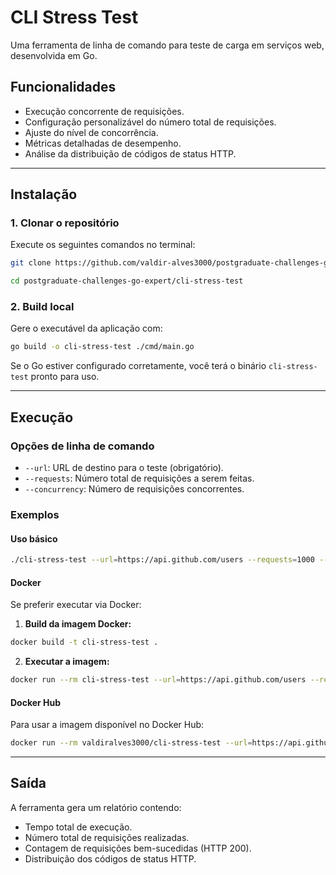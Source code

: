 # CLI Stress Test

Uma ferramenta de linha de comando para teste de carga em serviços web, desenvolvida em Go.

## Funcionalidades
- Execução concorrente de requisições.
- Configuração personalizável do número total de requisições.
- Ajuste do nível de concorrência.
- Métricas detalhadas de desempenho.
- Análise da distribuição de códigos de status HTTP.

---

## Instalação

### 1. **Clonar o repositório**
Execute os seguintes comandos no terminal:

```bash
git clone https://github.com/valdir-alves3000/postgraduate-challenges-go-expert.git

cd postgraduate-challenges-go-expert/cli-stress-test
```

### 2. **Build local**
Gere o executável da aplicação com:

```bash
go build -o cli-stress-test ./cmd/main.go
```

Se o Go estiver configurado corretamente, você terá o binário `cli-stress-test` pronto para uso.

---

## Execução

### Opções de linha de comando
- `--url`: URL de destino para o teste (obrigatório).
- `--requests`: Número total de requisições a serem feitas.
- `--concurrency`: Número de requisições concorrentes.

### Exemplos

#### Uso básico

```bash
./cli-stress-test --url=https://api.github.com/users --requests=1000 --concurrency=10
```

#### Docker
Se preferir executar via Docker:

1. **Build da imagem Docker:**

```bash
docker build -t cli-stress-test .
```

2. **Executar a imagem:**

```bash
docker run --rm cli-stress-test --url=https://api.github.com/users --requests=1000 --concurrency=10
```

#### Docker Hub
Para usar a imagem disponível no Docker Hub:

```bash
docker run --rm valdiralves3000/cli-stress-test --url=https://api.github.com/users --requests=1000 --concurrency=10
```

---

## Saída
A ferramenta gera um relatório contendo:
- Tempo total de execução.
- Número total de requisições realizadas.
- Contagem de requisições bem-sucedidas (HTTP 200).
- Distribuição dos códigos de status HTTP.